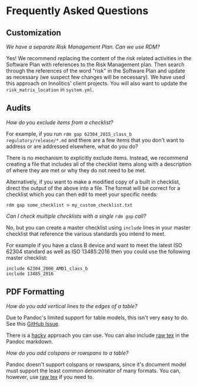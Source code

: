 # Frequently Asked Questions

## Customization

*We have a separate Risk Management Plan. Can we use RDM?*

Yes! We recommend replacing the content of the risk related activities in the
Software Plan with references to the Risk Management plan. Then search through
the references of the word "risk" in the Software Plan and update as necessary
(we suspect few changes will be necessary). We have used this approach on
Innolitics' client projects. You will also want to update the
`risk_matrix_location` in `system.yml`.

## Audits

*How do you exclude items from a checklist?*

For example, if you run `rdm gap 62304_2015_class_b regulatory/release/*.md`
and there are a few items that you don't want to address or are addressed
elsewhere, what do you do?

There is no mechanism to explicitly exclude items. Instead, we recommend
creating a file that includes all of the checklist items along with a
description of where they are met or why they do not need to be met.

Alternatively, if you want to make a modified copy of a built in checklist,
direct the output of the above into a file.  The format will be correct for a
checklist which you can then edit to meet your specific needs:

```
rdm gap some_checklist > my_custom_checklist.txt
```

*Can I check multiple checklists with a single `rdm gap` call?*

No, but you can create a master checklist using `include` lines in your master
checklist that reference the various standards you intend to meet.

For example if you have a class B device and want to meet the latest ISO 62304
standard as well as ISO 13485:2016 then you could use the following master
checklist:

```
include 62304_2006_AMD1_class_b
include 13485_2016
```

## PDF Formatting

*How do you add vertical lines to the edges of a table?*

Due to Pandoc's limited support for table models, this isn't very easy to do. See this [GitHub Issue](https://github.com/jgm/pandoc/issues/922).

There is a [hacky](https://github.com/jgm/pandoc/issues/922#issuecomment-833909197) approach you can use. You can also include [raw tex](https://pandoc.org/MANUAL.html#extension-raw_tex) in the Pandoc markdown.

*How do you add colspans or rowspans to a table?*

Pandoc doesn't support colspans or rowspans, since it's document model must support the least common denominator of many formats. You can, however, use [raw tex](https://pandoc.org/MANUAL.html#extension-raw_tex) if you need to.
